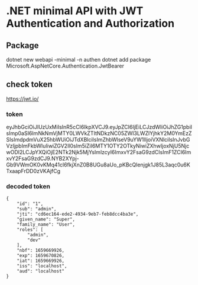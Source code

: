 # .NET minimal API with JWT Authentication and Authorization


## Package
dotnet new webapi -minimal -n authen
dotnet add package Microsoft.AspNetCore.Authentication.JwtBearer


## check token

<https://jwt.io/>

### token
eyJhbGciOiJIUzUxMiIsInR5cCI6IkpXVCJ9.eyJpZCI6IjEiLCJzdWIiOiJhZG1pbiIsImp0aSI6ImNkNmVjMTY0LWVkZTItNDkzNC05ZWI3LWZlYjhkY2M0YmEzZSIsImdpdmVuX25hbWUiOiJTdXBlciIsImZhbWlseV9uYW1lIjoiVXNlciIsInJvbGVzIjpbImFkbWluIiwiZGV2Il0sIm5iZiI6MTY1OTY2OTkyNiwiZXhwIjoxNjU5NjcwODI2LCJpYXQiOjE2NTk2Njk5MjYsImlzcyI6ImxvY2FsaG9zdCIsImF1ZCI6ImxvY2FsaG9zdCJ9.NYB2XYpj-Gb9VWmOK0vKMq41cl6fkjXnZ0B8UGu8aUo_pKBcQlenjgk1J85L3aqc0u6KTxaapFrDD0zVKAjfCg

### decoded token

    {
        "id": "1",
        "sub": "admin",
        "jti": "cd6ec164-ede2-4934-9eb7-feb8dcc4ba3e",
        "given_name": "Super",
        "family_name": "User",
        "roles": [
            "admin",
            "dev"
        ],
        "nbf": 1659669926,
        "exp": 1659670826,
        "iat": 1659669926,
        "iss": "localhost",
        "aud": "localhost"
    }
    
